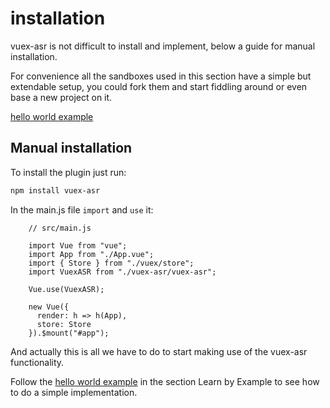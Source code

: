 # installation

vuex-asr is not difficult to install and implement, below a guide for manual installation.

For convenience all the sandboxes used in this section have a simple but extendable setup, you could fork them and start fiddling around or even base a new project on it.

[hello world example](./hello-world-example.html)

## Manual installation

To install the plugin just run:

```bash
npm install vuex-asr
```

In the main.js file `import` and `use` it: 

```js{6,8,12}
    // src/main.js
    
    import Vue from "vue";
    import App from "./App.vue";
    import { Store } from "./vuex/store";
    import VuexASR from "./vuex-asr/vuex-asr";
    
    Vue.use(VuexASR);
    
    new Vue({
      render: h => h(App),
      store: Store
    }).$mount("#app");
```
And actually this is all we have to do to start making use of the vuex-asr functionality.

Follow the [hello world example](./hello-world-example.html) in the section Learn by Example to see how to do a simple implementation.
